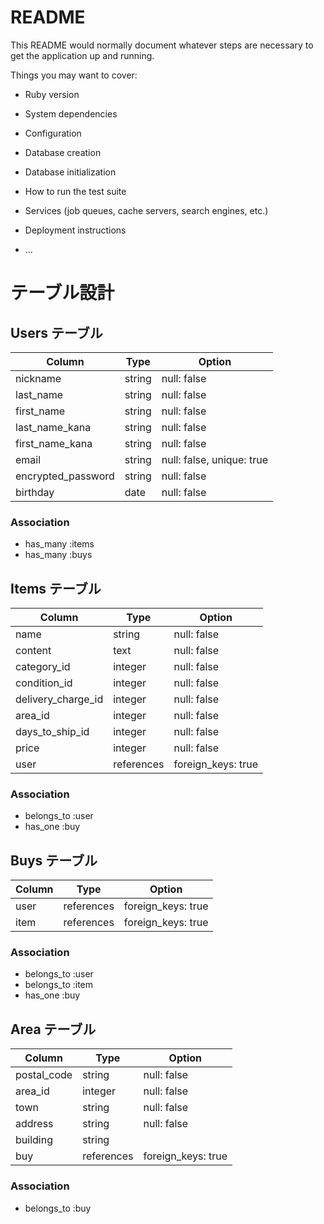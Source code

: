 # README

This README would normally document whatever steps are necessary to get the
application up and running.

Things you may want to cover:

* Ruby version

* System dependencies

* Configuration

* Database creation

* Database initialization

* How to run the test suite

* Services (job queues, cache servers, search engines, etc.)

* Deployment instructions

* ...


# テーブル設計

## Users テーブル

| Column                  | Type   | Option                    |
|-------------------------|--------|---------------------------|
| nickname                | string | null: false               |
| last_name               | string | null: false               |
| first_name              | string | null: false               |
| last_name_kana          | string | null: false               |
| first_name_kana         | string | null: false               |
| email                   | string | null: false, unique: true |
| encrypted_password      | string | null: false               |
| birthday                | date   | null: false               |

### Association
- has_many :items
- has_many :buys


## Items テーブル

| Column             | Type       | Option             |
|--------------------|------------|--------------------|
| name               | string     | null: false        |
| content            | text       | null: false        |
| category_id        | integer    | null: false        |
| condition_id       | integer    | null: false        |
| delivery_charge_id | integer    | null: false        |
| area_id            | integer    | null: false        |
| days_to_ship_id    | integer    | null: false        |
| price              | integer    | null: false        |
| user               | references | foreign_keys: true |

### Association
- belongs_to :user
- has_one :buy


## Buys テーブル

| Column | Type       | Option             |
|--------|------------|--------------------|
| user   | references | foreign_keys: true |
| item   | references | foreign_keys: true |

### Association
- belongs_to :user
- belongs_to :item
- has_one :buy


## Area テーブル
| Column      | Type       | Option             |
|-------------|------------|--------------------|
| postal_code | string     | null: false        |
| area_id     | integer    | null: false        |
| town        | string     | null: false        |
| address     | string     | null: false        |
| building    | string     |                    |
| buy         | references | foreign_keys: true |

### Association
- belongs_to :buy

